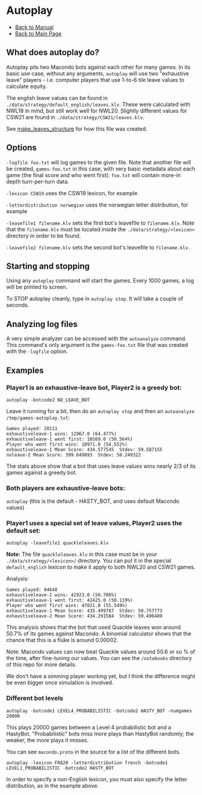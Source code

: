 # Autoplay

- [Back to Manual](/macondo/manual)
- [Back to Main Page](/macondo)

## What does autoplay do?

Autoplay pits two Macondo bots against each other for many games. In
its basic use case, without any arguments, `autoplay` will use two
"exhaustive leave" players - i.e. computer players that use 1-to-6 tile
leave values to calculate equity.

The english leave values can be found in `./data/strategy/default_english/leaves.klv`. These were calculated with NWL18 in mind, but still work well for NWL20. Slightly different values for CSW21 are found in `./data/strategy/CSW21/leaves.klv`.

See [make_leaves_structure](/macondo/manual/make_leaves_structure.html) for how
this file was created.

## Options

`-logfile foo.txt` will log games to the given file. Note that another file will be created, `games-foo.txt` in this case, with very basic metadata
about each game (the final score and who went first). `foo.txt` will contain more-in depth turn-per-turn data.

`-lexicon CSW19` uses the CSW19 lexicon, for example

`-letterdistribution norwegian` uses the norwegian letter distribution, for example

`-leavefile1 filename.klv` sets the first bot's leavefile to `filename.klv`. Note that the `filename.klv` must be located inside the `./data/strategy/<lexicon>` directory in order to be found.

`-leavefile2 filename.klv` sets the second bot's leavefile to `filename.klv`.

## Starting and stopping

Using any `autoplay` command will start the games. Every 1000 games, a log will be printed to screen.

To STOP autoplay cleanly, type in `autoplay stop`. It will take a couple of seconds.

## Analyzing log files

A very simple analyzer can be accessed with the `autoanalyze` command. This command's only argument is the `games-foo.txt` file that was created with the `-logfile` option.

## Examples

### Player1 is an exhaustive-leave bot, Player2 is a greedy bot:

`autoplay -botcode2 NO_LEAVE_BOT`

Leave it running for a bit, then do an `autoplay stop` and then an `autoanalyze /tmp/games-autoplay.txt`:

```
Games played: 20111
exhaustiveleave-1 wins: 12967.0 (64.477%)
exhaustiveleave-1 went first: 10169.0 (50.564%)
Player who went first wins: 10971.0 (54.552%)
exhaustiveleave-1 Mean Score: 434.577545  Stdev: 59.587155
noleave-2 Mean Score: 399.649893  Stdev: 58.249322
```

The stats above show that a bot that uses leave values wins nearly 2/3 of its games against a greedy bot.

### Both players are exhaustive-leave bots:

`autoplay` (this is the default - HASTY_BOT, and uses default Macondo values)

### Player1 uses a special set of leave values, Player2 uses the default set:

`autoplay -leavefile1 quackleleaves.klv`

**Note:** The file `quackleleaves.klv` in this case must be in your `./data/strategy/<lexicon>/` directory. You can put it in the special `default_english` lexicon to make it apply to both NWL20 and CSW21 games.

Analysis:

```
Games played: 84648
exhaustiveleave-1 wins: 42923.0 (50.708%)
exhaustiveleave-1 went first: 42425.0 (50.119%)
Player who went first wins: 47021.0 (55.549%)
exhaustiveleave-1 Mean Score: 435.499787  Stdev: 58.757773
exhaustiveleave-2 Mean Score: 434.291584  Stdev: 59.496489
```

This analysis shows that the bot that used Quackle leaves won around 50.7% of its games against Macondo. A binomial calculator shows that the chance
that this is a fluke is around 0.00002.

Note: Macondo values can now beat Quackle values around 50.6 or so % of the time, after fine-tuning our values. You can see the `/notebooks` directory of this repo for more details.

We don't have a simming player working yet, but I think the difference might be even bigger once simulation is involved.

### Different bot levels

`autoplay -botcode1 LEVEL4_PROBABILISTIC -botcode2 HASTY_BOT -numgames 20000`

This plays 20000 games between a Level 4 probabilistic bot and a HastyBot. "Probabilistic" bots miss more plays than HastyBot randomly; the weaker, the more plays it misses.

You can see `macondo.proto` in the source for a list of the different bots.

`autoplay -lexicon FRA20 -letterdistribution french -botcode1 LEVEL1_PROBABILISTIC -botcode2 HASTY_BOT`

In order to specify a non-English lexicon, you must also specify the letter distribution, as in the example above.
